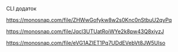 CLI додаток

https://monosnap.com/file/ZHWwGofykw8w2s0Knc0nStbuU2qyPq

https://monosnap.com/file/Jqcl3UTUatRoiWYe2k8pw43Q8xiyzJ

https://monosnap.com/file/eVG1AZIET1Pq7UDdEVebVt8JW5UIso
